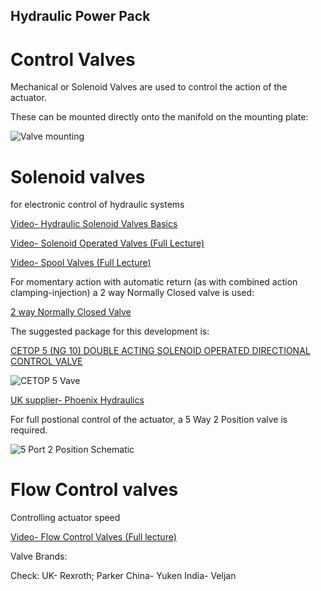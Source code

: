## Hydraulic Power Pack

# Control Valves

Mechanical or Solenoid Valves are used to control the action of the actuator. 

These can be mounted directly onto the manifold on the mounting plate:

![Valve mounting](https://github.com/plastic-hub/products/blob/master/projects/hydraulic-power-pack/documents/valves/valve-mounting.jpg)



# Solenoid valves 

for electronic control of hydraulic systems

[Video- Hydraulic Solenoid Valves Basics](https://www.youtube.com/watch?v=c4KXmR8QuPo)

[Video- Solenoid Operated Valves (Full Lecture)](https://www.youtube.com/watch?v=CKyYF4DNyZ8)

[Video- Spool Valves (Full Lecture)](https://www.youtube.com/watch?v=Jfdmrm4A99s)


For momentary action with automatic return (as with combined action clamping-injection) a 2 way Normally Closed valve is used:

[2 way Normally Closed Valve](https://www.youtube.com/watch?v=IR6yFLXYBxc)

The suggested package for this development is:

[CETOP 5 (NG 10) DOUBLE ACTING SOLENOID OPERATED DIRECTIONAL CONTROL VALVE](https://www.parker.com/Literature/Hydraulic%20Valve%20Division/hydraulicvalve/Catalog%20sections%20for%20websphere/Industrial%20Directional%20Control/Catalog%20-%20Static%20Files/D3DW.pdf)

![CETOP 5 Vave](https://github.com/plastic-hub/products/blob/master/projects/hydraulic-power-pack/documents/valves/cetop-5-valve.jpeg)



[UK supplier- Phoenix Hydraulics](https://www.phoenixhydraulics.co.uk/Products/CETOP-5-Directional-Control-Valves-Double-Solenoid/D3W001CNTW)



For full postional control of the actuator, a 5 Way 2 Position valve is required.

![5 Port 2 Position Schematic](https://github.com/plastic-hub/products/blob/master/projects/hydraulic-power-pack/documents/valves/2-position-5-way-double-solenoid-valve-for-the-double-action-air-cylinder.jpg)


# Flow Control valves

Controlling actuator speed

[Video- Flow Control Valves (Full lecture)](https://www.youtube.com/watch?v=Tn3bsiQx1Ug)


Valve Brands:

Check:
UK- Rexroth; Parker
China- Yuken
India- Veljan

